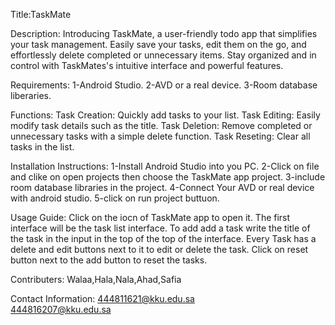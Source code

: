Title:TaskMate

Description:
Introducing TaskMate, a user-friendly todo app that simplifies your task management. 
Easily save your tasks, edit them on the go, and effortlessly delete completed or unnecessary items. 
Stay organized and in control with TaskMates's intuitive interface and powerful features.

Requirements:
1-Android Studio.
2-AVD or a real device.
3-Room database liberaries.

Functions:
Task Creation: Quickly add tasks to your list.
Task Editing: Easily modify task details such as the title.
Task Deletion: Remove completed or unnecessary tasks with a simple delete function.
Task Reseting: Clear all tasks in the list.  

Installation Instructions:
1-Install Android Studio into you PC.
2-Click on file and clike on open projects then choose the TaskMate app project.
3-include room database libraries in the project.
4-Connect Your AVD or real device with android studio.
5-click on run project buttuon.

Usage Guide:
Click on the iocn of TaskMate app to open it. The first interface will be the task list interface.
To add add a task write the title of the task in the input in the top of the top of the interface.
Every Task has a delete and edit buttons next to it to edit or delete the task.
Click on reset button next to the add button to reset the tasks.


Contributers:
Walaa,Hala,Nala,Ahad,Safia

Contact Information:
444811621@kku.edu.sa  
444816207@kku.edu.sa

